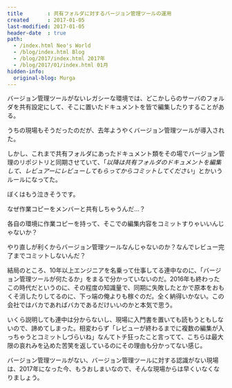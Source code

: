```yaml
---
title        : 共有フォルダに対するバージョン管理ツールの運用
created      : 2017-01-05
last-modified: 2017-01-05
header-date  : true
path:
  - /index.html Neo's World
  - /blog/index.html Blog
  - /blog/2017/index.html 2017年
  - /blog/2017/01/index.html 01月
hidden-info:
  original-blog: Murga
---
```


バージョン管理ツールがないレガシーな環境では、どこかしらのサーバのフォルダを共有設定にして、そこに置いたドキュメントを皆で編集したりすることがある。

うちの現場もそうだったのだが、去年ようやくバージョン管理ツールが導入された。

しかし、これまで共有フォルダにあったドキュメント類をその場でバージョン管理のリポジトリと同期させていて、「_以降は共有フォルダのドキュメントを編集して、レビュアーにレビューしてもらってからコミットしてください_」とかいうルールになってた。

ぼくはもう泣きそうです。

なぜ作業コピーをメンバーと共有しちゃうんだ…？

各自の環境に作業コピーを持って、そこでの編集内容をコミットすりゃいいんじゃないか？

やり直しが利くからバージョン管理ツールなんじゃないのか？なんでレビュー完了までコミットしないんだ？

結局のところ、10年以上エンジニアを名乗って仕事してる連中なのに、「バージョン管理ツールが何たるか」をまるで分かっていないのだ。2016年も終わったこの時代だというのに、その程度の知識量で、同期に失敗したとかで原本をおもくそ消したりしてるのに、下っ端の俺よりも稼ぐのだ。全く納得いかない。この会社ではバカであればバカであるだけいいのかと本気で思う。

いくら説明しても連中は分からないし、現場に入門書を置いても読もうともしないので、諦めてしまった。相変わらず「レビューが終わるまでに複数の編集が入っちゃうとコミットしづらいね」なんてトチ狂ったこと言ってて、こちらは最大限の哀れみを込めた苦笑を返しているのにその理由も分かってない感じ。

バージョン管理ツールがない、バージョン管理ツールに対する認識がない現場は、2017年になった今、もうおしまいなので、そんな現場からは早くいなくなりましょう。
